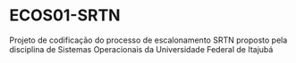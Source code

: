 # ECOS01-SRTN
Projeto de codificação do processo de escalonamento SRTN proposto pela disciplina de Sistemas Operacionais da Universidade Federal de Itajubá

